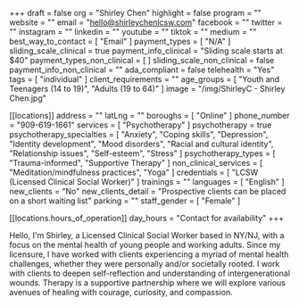 +++
draft = false
org = "Shirley Chen"
highlight = false
program = ""
website = ""
email = "hello@shirleychenlcsw.com"
facebook = ""
twitter = ""
instagram = ""
linkedin = ""
youtube = ""
tiktok = ""
medium = ""
best_way_to_contact = [ "Email" ]
payment_types = [ "N/A" ]
sliding_scale_clinical = true
payment_info_clinical = "Sliding scale starts at $40"
payment_types_non_clinical = [ ]
sliding_scale_non_clinical = false
payment_info_non_clinical = ""
ada_compliant = false
telehealth = "Yes"
tags = [ "individual" ]
client_requirements = ""
age_groups = [ "Youth and Teenagers (14 to 19)", "Adults (19 to 64)" ]
image = "/img/ShirleyC - Shirley Chen.jpg"

[[locations]]
address = ""
latLng = ""
boroughs = [ "Online" ]
phone_number = "909-619-1661"
services = [ "Psychotherapy" ]
psychotherapy = true
psychotherapy_specialties = [
  "Anxiety",
  "Coping skills",
  "Depression",
  "Identity development",
  "Mood disorders",
  "Racial and cultural identity",
  "Relationship issues",
  "Self-esteem",
  "Stress"
]
psychotherapy_types = [ "Trauma-informed", "Supportive Therapy" ]
non_clinical_services = [ "Meditation/mindfulness practices", "Yoga" ]
credentials = [ "LCSW (Licensed Clinical Social Worker)" ]
trainings = ""
languages = [ "English" ]
new_clients = "No"
new_clients_detail = "Prospective clients can be placed on a short waiting list"
parking = ""
staff_gender = [ "Female" ]

  [[locations.hours_of_operation]]
  day_hours = "Contact for availability"
+++


Hello, I'm Shirley, a Licensed Clinical Social Worker based in NY/NJ, with a focus on the mental health of young people and working adults. Since my licensure, I have worked with clients experiencing a myriad of mental health challenges, whether they were personally and/or societally rooted. I work with clients to deepen self-reflection and understanding of intergenerational wounds. Therapy is a supportive partnership where we will explore various avenues of healing with courage, curiosity, and compassion.
